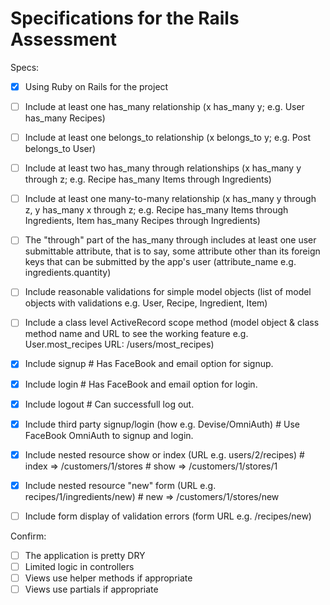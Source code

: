 # Specifications for the Rails Assessment

Specs:
- [x] Using Ruby on Rails for the project
- [ ] Include at least one has_many relationship (x has_many y; e.g. User has_many Recipes) 
- [ ] Include at least one belongs_to relationship (x belongs_to y; e.g. Post belongs_to User)
- [ ] Include at least two has_many through relationships (x has_many y through z; e.g. Recipe has_many Items through Ingredients)
- [ ] Include at least one many-to-many relationship (x has_many y through z, y has_many x through z; e.g. Recipe has_many Items through Ingredients, Item has_many Recipes through Ingredients)
- [ ] The "through" part of the has_many through includes at least one user submittable attribute, that is to say, some attribute other than its foreign keys that can be submitted by the app's user (attribute_name e.g. ingredients.quantity)
- [ ] Include reasonable validations for simple model objects (list of model objects with validations e.g. User, Recipe, Ingredient, Item)
- [ ] Include a class level ActiveRecord scope method (model object & class method name and URL to see the working feature e.g. User.most_recipes URL: /users/most_recipes)
- [x] Include signup
      # Has FaceBook and email option for signup.

- [x] Include login
      # Has FaceBook and email option for login.

- [x] Include logout
      # Can successfull log out.

- [x] Include third party signup/login (how e.g. Devise/OmniAuth)
      # Use FaceBook OmniAuth to signup and login.

- [x] Include nested resource show or index (URL e.g. users/2/recipes)
      # index => /customers/1/stores
      # show => /customers/1/stores/1

- [x] Include nested resource "new" form (URL e.g. recipes/1/ingredients/new)
      # new => /customers/1/stores/new
      
- [ ] Include form display of validation errors (form URL e.g. /recipes/new)

Confirm:
- [ ] The application is pretty DRY
- [ ] Limited logic in controllers
- [ ] Views use helper methods if appropriate
- [ ] Views use partials if appropriate